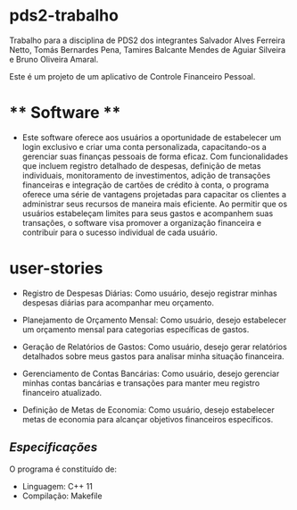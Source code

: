 # pds2-trabalho
Trabalho para a disciplina de PDS2 dos integrantes Salvador Alves Ferreira Netto, Tomás Bernardes Pena, Tamires Balcante Mendes de Aguiar Silveira e Bruno Oliveira Amaral.

Este é um projeto de um aplicativo de Controle Financeiro Pessoal.

# ** Software ** #
- Este software oferece aos usuários a oportunidade de estabelecer um login exclusivo e criar uma conta personalizada, capacitando-os a gerenciar suas finanças pessoais de forma eficaz. Com funcionalidades que incluem registro detalhado de despesas, definição de metas individuais, monitoramento de investimentos, adição de transações financeiras e integração de cartões de crédito à conta, o programa oferece uma série de vantagens projetadas para capacitar os clientes a administrar seus recursos de maneira mais eficiente. Ao permitir que os usuários estabeleçam limites para seus gastos e acompanhem suas transações, o software visa promover a organização financeira e contribuir para o sucesso individual de cada usuário.

# user-stories

- Registro de Despesas Diárias: Como usuário, desejo registrar minhas despesas diárias para acompanhar meu orçamento.

- Planejamento de Orçamento Mensal: Como usuário, desejo estabelecer um orçamento mensal para categorias específicas de gastos.

- Geração de Relatórios de Gastos: Como usuário, desejo gerar relatórios detalhados sobre meus gastos para analisar minha situação financeira.

- Gerenciamento de Contas Bancárias: Como usuário, desejo gerenciar minhas contas bancárias e transações para manter meu registro financeiro atualizado.

- Definição de Metas de Economia: Como usuário, desejo estabelecer metas de economia para alcançar objetivos financeiros específicos.

## *Especificações* ##
O programa é constituído de:
- Linguagem: C++ 11
- Compilação: Makefile